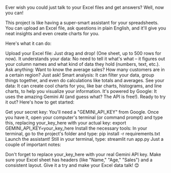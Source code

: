 Ever wish you could just talk to your Excel files and get answers? Well, now you can!

This project is like having a super-smart assistant for your spreadsheets. You can upload an Excel file, ask questions in plain English, and it'll give you neat insights and even create charts for you.

Here's what it can do:

Upload your Excel file: Just drag and drop! (One sheet, up to 500 rows for now).
It understands your data: No need to tell it what's what – it figures out your column names and what kind of data they hold (numbers, text, etc.).
Ask anything: Want to know the average sales? How many customers are in a certain region? Just ask!
Smart analysis: It can filter your data, group things together, and even do calculations like totals and averages.
See your data: It can create cool charts for you, like bar charts, histograms, and line charts, to help you visualize your information.
It's powered by Google: It uses the amazing Gemini AI (and guess what? The API is free!).
Ready to try it out? Here's how to get started:

Get your secret key: You'll need a "GEMINI_API_KEY" from Google. Once you have it, open your computer's terminal (or command prompt) and type this, replacing your_key_here with your actual key: export GEMINI_API_KEY=your_key_here
Install the necessary tools: In your terminal, go to the project's folder and type: pip install -r requirements.txt
Launch the assistant! Still in your terminal, type: streamlit run app.py
Just a couple of important notes:

Don't forget to replace your_key_here with your real Gemini API key.
Make sure your Excel sheet has headers (like "Name," "Age," "Sales") and a consistent layout.
Give it a try and make your Excel data talk! 😊
